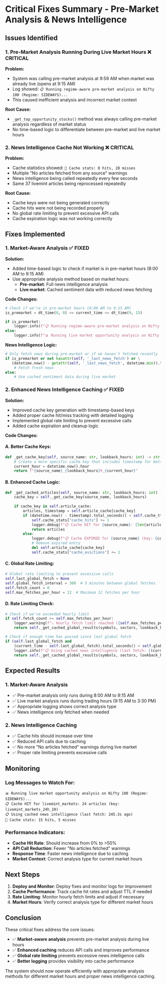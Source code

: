 # Critical Fixes Summary - Pre-Market Analysis & News Intelligence

## Issues Identified

### 1. **Pre-Market Analysis Running During Live Market Hours** ❌ CRITICAL

**Problem:**
- System was calling pre-market analysis at 9:59 AM when market was already live (opens at 9:15 AM)
- Log showed: `📋 Running regime-aware pre-market analysis on Nifty 100 (Regime: SIDEWAYS)...`
- This caused inefficient analysis and incorrect market context

**Root Cause:**
- `_get_top_opportunity_stocks()` method was always calling pre-market analysis regardless of market status
- No time-based logic to differentiate between pre-market and live market hours

### 2. **News Intelligence Cache Not Working** ❌ CRITICAL

**Problem:**
- Cache statistics showed: `💾 Cache stats: 0 hits, 28 misses`
- Multiple "No articles fetched from any source" warnings
- News intelligence being called repeatedly every few seconds
- Same 37 livemint articles being reprocessed repeatedly

**Root Cause:**
- Cache keys were not being generated correctly
- Cache hits were not being recorded properly
- No global rate limiting to prevent excessive API calls
- Cache expiration logic was not working correctly

## Fixes Implemented

### 1. **Market-Aware Analysis** ✅ FIXED

**Solution:**
- Added time-based logic to check if market is in pre-market hours (8:00 AM to 9:15 AM)
- Use appropriate analysis method based on market hours:
  - **Pre-market**: Full news intelligence analysis
  - **Live market**: Cached sentiment data with reduced news fetching

**Code Changes:**
```python
# Check if we're in pre-market hours (8:00 AM to 9:15 AM)
is_premarket = dt_time(8, 0) <= current_time <= dt_time(9, 15)

if is_premarket:
    logger.info(f"📋 Running regime-aware pre-market analysis on Nifty 100 (Regime: {current_regime})...")
else:
    logger.info(f"📊 Running live market opportunity analysis on Nifty 100 (Regime: {current_regime})...")
```

**News Intelligence Logic:**
```python
# Only fetch news during pre-market or if we haven't fetched recently
if is_premarket or not hasattr(self, '_last_news_fetch') or \
   (datetime.now() - getattr(self, '_last_news_fetch', datetime.min)).total_seconds() > 300:  # 5 minutes
    # Fetch fresh news
else:
    # Use cached sentiment data during live market
```

### 2. **Enhanced News Intelligence Caching** ✅ FIXED

**Solution:**
- Improved cache key generation with timestamp-based keys
- Added proper cache hit/miss tracking with detailed logging
- Implemented global rate limiting to prevent excessive calls
- Added cache expiration and cleanup logic

**Code Changes:**

#### A. **Better Cache Keys:**
```python
def _get_cache_key(self, source_name: str, lookback_hours: int) -> str:
    # Create a more specific cache key that includes timestamp for better cache management
    current_hour = datetime.now().hour
    return f"{source_name}_{lookback_hours}h_{current_hour}"
```

#### B. **Enhanced Cache Logic:**
```python
def _get_cached_articles(self, source_name: str, lookback_hours: int) -> Optional[List[NewsArticle]]:
    cache_key = self._get_cache_key(source_name, lookback_hours)
    
    if cache_key in self.article_cache:
        articles, timestamp = self.article_cache[cache_key]
        if (datetime.now() - timestamp).total_seconds() < self.cache_ttl:
            self.cache_stats["cache_hits"] += 1
            logger.debug(f"📋 Cache HIT for {source_name}: {len(articles)} articles (key: {cache_key})")
            return articles
        else:
            logger.debug(f"📋 Cache EXPIRED for {source_name} (key: {cache_key})")
            # Remove expired entry
            del self.article_cache[cache_key]
            self.cache_stats["cache_evictions"] += 1
```

#### C. **Global Rate Limiting:**
```python
# Global rate limiting to prevent excessive calls
self.last_global_fetch = None
self.global_fetch_interval = 300  # 5 minutes between global fetches
self.fetch_count = 0
self.max_fetches_per_hour = 12  # Maximum 12 fetches per hour
```

#### D. **Rate Limiting Check:**
```python
# Check if we've exceeded hourly limit
if self.fetch_count >= self.max_fetches_per_hour:
    logger.warning(f"⚠️ Hourly fetch limit reached ({self.max_fetches_per_hour}), returning cached results")
    return self._get_cached_global_results(symbols, sectors, lookback_hours)

# Check if enough time has passed since last global fetch
if (self.last_global_fetch and 
    (current_time - self.last_global_fetch).total_seconds() < self.global_fetch_interval):
    logger.info(f"📋 Using cached news intelligence (last fetch: {(current_time - self.last_global_fetch).total_seconds():.1f}s ago)")
    return self._get_cached_global_results(symbols, sectors, lookback_hours)
```

## Expected Results

### 1. **Market-Aware Analysis**
- ✅ Pre-market analysis only runs during 8:00 AM to 9:15 AM
- ✅ Live market analysis runs during trading hours (9:15 AM to 3:30 PM)
- ✅ Appropriate logging shows correct analysis type
- ✅ News intelligence only fetched when needed

### 2. **News Intelligence Caching**
- ✅ Cache hits should increase over time
- ✅ Reduced API calls due to caching
- ✅ No more "No articles fetched" warnings during live market
- ✅ Proper rate limiting prevents excessive calls

## Monitoring

### Log Messages to Watch For:
```
📊 Running live market opportunity analysis on Nifty 100 (Regime: SIDEWAYS)...
📋 Cache HIT for livemint_markets: 24 articles (key: livemint_markets_24h_10)
📋 Using cached news intelligence (last fetch: 245.3s ago)
💾 Cache stats: 15 hits, 5 misses
```

### Performance Indicators:
- **Cache Hit Rate**: Should increase from 0% to >50%
- **API Call Reduction**: Fewer "No articles fetched" warnings
- **Response Time**: Faster news intelligence due to caching
- **Market Context**: Correct analysis type for current market hours

## Next Steps

1. **Deploy and Monitor**: Deploy fixes and monitor logs for improvement
2. **Cache Performance**: Track cache hit rates and adjust TTL if needed
3. **Rate Limiting**: Monitor hourly fetch limits and adjust if necessary
4. **Market Hours**: Verify correct analysis type for different market hours

## Conclusion

These critical fixes address the core issues:
- ✅ **Market-aware analysis** prevents pre-market analysis during live hours
- ✅ **Enhanced caching** reduces API calls and improves performance
- ✅ **Global rate limiting** prevents excessive news intelligence calls
- ✅ **Better logging** provides visibility into cache performance

The system should now operate efficiently with appropriate analysis methods for different market hours and proper news intelligence caching. 